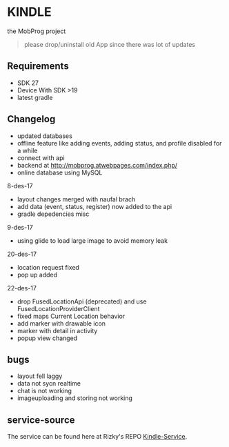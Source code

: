# KINDLE
the MobProg project
> please drop/uninstall old App since there was lot of updates

## Requirements
* SDK 27
* Device With SDK \>19
* latest gradle

## Changelog
* updated databases
* offline feature like adding events, adding status, and profile disabled for a while
* connect with api
* backend at http://mobprog.atwebpages.com/index.php/
* online database using MySQL

8-des-17
* layout changes merged with naufal brach
* add data (event, status, register) now added to the api
* gradle depedencies misc

9-des-17
* using glide to load large image to avoid memory leak

20-des-17
* location request fixed
* pop up added

22-des-17
* drop FusedLocationApi (deprecated) and use FusedLocationProviderClient
* fixed maps Current Location behavior
* add marker with drawable icon
* marker with detail in activity
* popup view changed

## bugs
- layout fell laggy
- data not sycn realtime
- chat is not working
- imageuploading and storing not working

## service-source
The service can be found here at Rizky's REPO [Kindle-Service](https://github.com/nugraharzk/Kindle-service).
